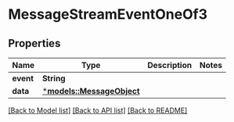 # MessageStreamEventOneOf3

## Properties
Name | Type | Description | Notes
------------ | ------------- | ------------- | -------------
**event** | **String** |  | 
**data** | [***models::MessageObject**](MessageObject.md) |  | 

[[Back to Model list]](../README.md#documentation-for-models) [[Back to API list]](../README.md#documentation-for-api-endpoints) [[Back to README]](../README.md)


